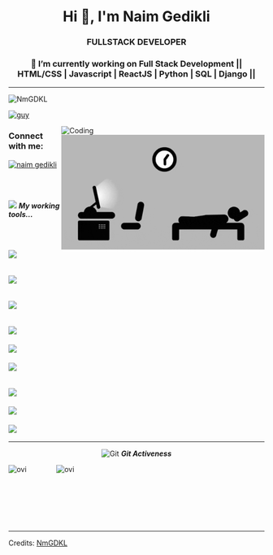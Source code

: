 

<h1 align="center">Hi 👋, I'm Naim Gedikli</h1>
<h3 align="center">FULLSTACK DEVELOPER </h3>
<p align="center">
<h3 align="center">🔭 I’m currently working on Full Stack Development || HTML/CSS | Javascript | ReactJS | Python | SQL | Django ||</h3>

<hr>


<p align="left"> <img src="https://komarev.com/ghpvc/?username=NmGDKL&label=Profile%20views&color=0e75b6&style=flat" alt="NmGDKL" /> </p>

<p>
  
 
<a align="right" href="https://github.com/dataonatangent">
  
  <img  height="270px" alt="guy" width="400" src="https://i.pinimg.com/originals/e4/26/70/e426702edf874b181aced1e2fa5c6cde.gif" /> </a>

</p>



<img align="right" alt="Coding" width="400" src="https://miro.medium.com/max/680/0*7Q3yvSIv_t0ioJ-Z.gif"/>



<a href="#">
    <img src="https://github.com/lucasrmagalhaes/lucasrmagalhaes/blob/master/assets/days.gif" title="day++" width="400px" align="right" alt="Routine">
</a>

<h3 align="left">Connect with me:</h3>
<p align="left">
<a href="https://www.linkedin.com/in/naim-gedikli/" target="blank"><img align="center" src="https://raw.githubusercontent.com/rahuldkjain/github-profile-readme-generator/master/src/images/icons/Social/linked-in-alt.svg" alt="naim gedikli" height="30" width="40" /></a>
</p>
<br><br>

 

<img src="https://media.giphy.com/media/iY8CRBdQXODJSCERIr/giphy.gif" width="30px">&nbsp;***My working tools...***
<p align="left">
  
  <br>
  
 

  
  <code> <img height="30" src="https://www.vectorlogo.zone/logos/python/python-official.svg"> </code>
  
  <code> <img height="52" src="https://www.vectorlogo.zone/logos/reactjs/reactjs-ar21.svg"> </code>
  
   <code> <img height="50" src="https://www.vectorlogo.zone/logos/linux/linux-ar21.svg"> </code>
  
  <code> <img height="50" src="https://www.vectorlogo.zone/logos/w3_html5/w3_html5-icon.svg"> </code>
  <code> <img height="65" src="https://www.vectorlogo.zone/logos/w3_css/w3_css-official.svg"> </code>
  <code> <img height="50" src="https://1000logos.net/wp-content/uploads/2020/09/JavaScript-Logo-500x313.png"> </code>
  
  <code> <img height="50" src="https://www.vectorlogo.zone/logos/djangoproject/djangoproject-ar21.svg"> </code>
  <code> <img height="50" src="https://www.vectorlogo.zone/logos/mysql/mysql-ar21.svg"> </code>
  <code> <img height="50" src="https://www.vectorlogo.zone/logos/sqlite/sqlite-ar21.svg"> </code>

  <hr>
  <p align="center">
 <img src="https://media.giphy.com/media/W5eoZHPpUx9sapR0eu/giphy.gif" width="30px" alt="Git"/>&nbsp;<i><b>Git Activeness</b></i></p>
 
<p><img align="left" src="https://github-readme-stats.vercel.app/api/top-langs?username=NmGDKL&show_icons=true&locale=en&layout=compact&theme=chartreuse-dark" alt="ovi" /></p>
<p>&nbsp;<img align="right" src="https://github-readme-stats.vercel.app/api?username=NmGDKL&show_icons=true&locale=en&theme=chartreuse-dark" alt="ovi" width="410" /></p>
<br><br><br><br><br>




-----
Credits: [NmGDKL](https://github.com/NmGDKL)




